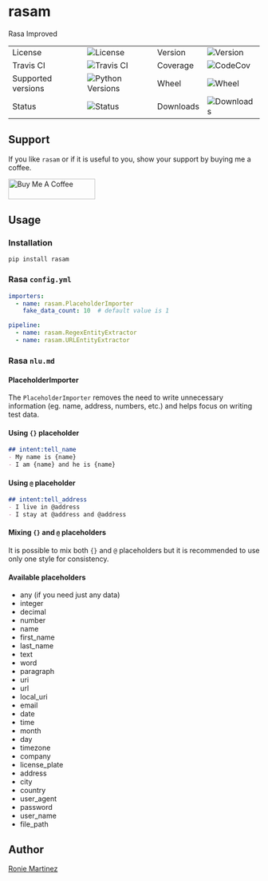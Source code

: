 # rasam

Rasa Improved

<table>
    <tr>
        <td>License</td>
        <td><img src='https://img.shields.io/pypi/l/rasam.svg' alt="License"></td>
        <td>Version</td>
        <td><img src='https://img.shields.io/pypi/v/rasam.svg' alt="Version"></td>
    </tr>
    <tr>
        <td>Travis CI</td>
        <td><img src='https://travis-ci.org/roniemartinez/rasam.svg?branch=develop' alt="Travis CI"></td>
        <td>Coverage</td>
        <td><img src='https://codecov.io/gh/roniemartinez/rasam/branch/develop/graph/badge.svg' alt="CodeCov"></td>
    </tr>
    <tr>
        <td>Supported versions</td>
        <td><img src='https://img.shields.io/pypi/pyversions/rasam.svg' alt="Python Versions"></td>
        <td>Wheel</td>
        <td><img src='https://img.shields.io/pypi/wheel/rasam.svg' alt="Wheel"></td>
    </tr>
    <tr>
        <td>Status</td>
        <td><img src='https://img.shields.io/pypi/status/rasam.svg' alt="Status"></td>
        <td>Downloads</td>
        <td><img src='https://img.shields.io/pypi/dm/rasam.svg' alt="Downloads"></td>
    </tr>
</table>

## Support
If you like `rasam` or if it is useful to you, show your support by buying me a coffee.

<a href="https://www.buymeacoffee.com/roniemartinez" target="_blank"><img src="https://cdn.buymeacoffee.com/buttons/default-orange.png" alt="Buy Me A Coffee" height="41" width="174"></a>

## Usage

### Installation

```shell script
pip install rasam
```

### Rasa `config.yml`

```yaml
importers:
  - name: rasam.PlaceholderImporter
    fake_data_count: 10  # default value is 1

pipeline:
  - name: rasam.RegexEntityExtractor
  - name: rasam.URLEntityExtractor
```

### Rasa `nlu.md`

#### PlaceholderImporter

The `PlaceholderImporter` removes the need to write unnecessary information (eg. name, address, numbers, etc.) and helps focus on writing test data.

#### Using `{}` placeholder

```markdown
## intent:tell_name
- My name is {name}
- I am {name} and he is {name}
```

#### Using `@` placeholder

```markdown
## intent:tell_address
- I live in @address
- I stay at @address and @address
```

#### Mixing `{}` and `@` placeholders

It is possible to mix both `{}` and `@` placeholders but it is recommended to use only one style for consistency.

#### Available placeholders

- any (if you need just any data)    
- integer    
- decimal    
- number     
- name       
- first_name 
- last_name  
- text       
- word       
- paragraph  
- uri        
- url        
- local_uri  
- email      
- date         
- time         
- month        
- day          
- timezone     
- company      
- license_plate
- address
- city
- country
- user_agent
- password
- user_name
- file_path

## Author
[Ronie Martinez](ronmarti18@gmail.com) 
